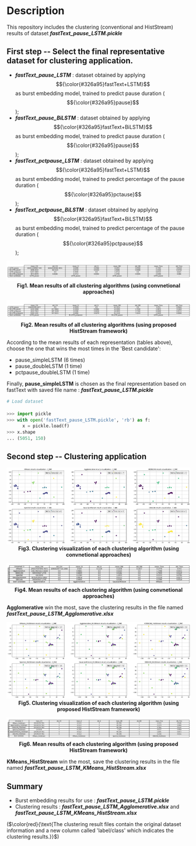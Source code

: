 # Description

This repository includes the clustering (conventional and HistStream) results of dataset **_fastText_pause_LSTM.pickle_**

## First step -- Select the final representative dataset for clustering application.

- **_fastText_pause_LSTM_** : dataset obtained by applying $${\color{#326a95}fastText+LSTM}$$ as burst embedding model, trained to predict pause duration ($${\color{#326a95}pause}$$);
- **_fastText_pause_BiLSTM_** : dataset obtained by applying $${\color{#326a95}fastText+BiLSTM}$$ as burst embedding model, trained to predict pause duration ($${\color{#326a95}pause}$$);
- **_fastText_pctpause_LSTM_** : dataset obtained by applying $${\color{#326a95}fastText+LSTM}$$ as burst embedding model, trained to predict percentage of the pause duration ($${\color{#326a95}pctause}$$);
- **_fastText_pctpause_BiLSTM_** : dataset obtained by applying $${\color{#326a95}fastText+BiLSTM}$$ as burst embedding model, trained to predict percentage of the pause duration ($${\color{#326a95}pctpause}$$);

<p align="center">
  <img src="./ClusRes_images/conv_res.png" alt="conv_res.png">
  <br>
  <b>Fig1. Mean results of all clustering algorithms (using convnetional approaches)</b>
</p>

<p align="center">
  <img src="./ClusRes_images/hist_res.png" alt="hist_res.png">
  <br>
  <b>Fig2. Mean results of all clustering algorithms (using proposed HistStream framework)</b>
</p>

According to the mean results of each representation (tables above), choose the one that wins the most times in the 'Best candidate':

- pause_simpleLSTM (6 times)
- pause_doubleLSTM (1 time)
- pctpause_doubleLSTM (1 time)

Finally, **pause_simpleLSTM** is chosen as the final representation based on fastText with saved file name : **_fastText_pause_LSTM.pickle_**

```python
# Load dataset 

>>> import pickle
>>> with open('fastText_pause_LSTM.pickle', 'rb') as f:
      x = pickle.load(f)
>>> x.shape
... (5051, 150)
```
## Second step -- Clustering application

<p align="center">
  <img src="./ClusRes_images/conv_visualization.png" alt="conv_visualization.png">
  <br>
  <b>Fig3. Clustering visualization of each clustering algorithm (using convnetional approaches)</b>
</p>

<p align="center">
  <img src="./ClusRes_images/conv_mean_Summary.png" alt="conv_mean_Summary.png">
  <br>
  <b>Fig4. Mean results of each clustering algorithm (using convnetional approaches)</b>
</p>

**Agglomerative** win the most, save the clustering results in the file named **_fastText_pause_LSTM_Agglomerative.xlsx_** 

<p align="center">
  <img src="./ClusRes_images/hist_visualization.png" alt="hist_visualization.png">
  <br>
  <b>Fig5. Clustering visualization of each clustering algorithm (using proposed HistStream framework)</b>
</p>

<p align="center">
  <img src="./ClusRes_images/hist_mean_Summary.png" alt="hist_mean_Summary.png">
  <br>
  <b>Fig6. Mean results of each clustering algorithm (using proposed HistStream framework)</b>
</p>

**KMeans_HistStream** win the most, save the clustering results in the file named **_fastText_pause_LSTM_KMeans_HistStream.xlsx_** 

## Summary

- Burst embedding results for use : **_fastText_pause_LSTM.pickle_**   
- Clustering results : **_fastText_pause_LSTM_Agglomerative.xlsx_** and **_fastText_pause_LSTM_KMeans_HistStream.xlsx_**

($\color{red}{\text{The clustering result files contain the original dataset information and a new column called 'label/class' which indicates the clustering results.}}$)
